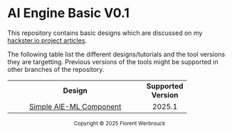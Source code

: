 # AI Engine Basic V0.1

This repository contains basic designs which are discussed on my <a href="https://www.hackster.io/florent-werbrouck">hackster.io project articles</a>.

The following table list the different designs/tutorials and the tool versions they are targetting. Previous versions of the tools might be supported in other branches of the repository.

<table style="width:80%">
 <tr>
    <td width="80%" align="center"><b>Design</b>
    <td width="20%" align="center"><b>Supported Version</b>
 </tr>
 <tr>
    <td align="center"><a href="./01_Simple_AIE-ML/">Simple AIE-ML Component</a></td>
    <td align="center">2025.1</td>
 </tr>
 </table>

 
<p class="sphinxhide" align="center"><sub>Copyright © 2025 Florent Werbrouck</sub></p>
